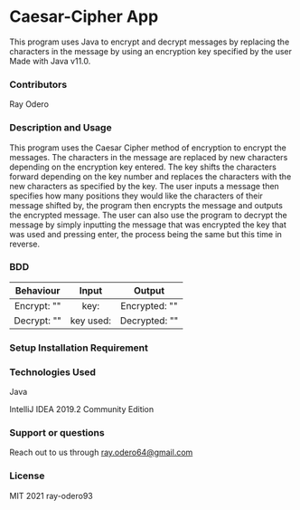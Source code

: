 # Caesar-Cipher App

This program uses Java to encrypt and decrypt messages by replacing the characters in the message by using an encryption key specified by the user
Made with Java v11.0.

### Contributors

Ray Odero

### Description and Usage

This program uses the Caesar Cipher method of encryption to encrypt the messages. The characters in the message are replaced by new characters depending on the encryption key entered. The key shifts the characters forward depending on the key number and replaces the characters with the new characters as specified by the key. The user inputs a message then specifies how many positions they would like the characters of their message shifted by, the program then encrypts the message and outputs the encrypted message. The user can also use the program to decrypt the message by simply inputting the message that was encrypted the key that was used and pressing enter, the process being the same but this time in reverse.

### BDD

|  Behaviour  |   Input   |    Output     |
| :---------: | :-------: | :-----------: |
| Encrypt: "" |   key:    | Encrypted: "" |
| Decrypt: "" | key used: | Decrypted: "" |

### Setup Installation Requirement

### Technologies Used

Java

IntelliJ IDEA 2019.2 Community Edition

### Support or questions

Reach out to us through ray.odero64@gmail.com

### License

MIT 2021 ray-odero93
